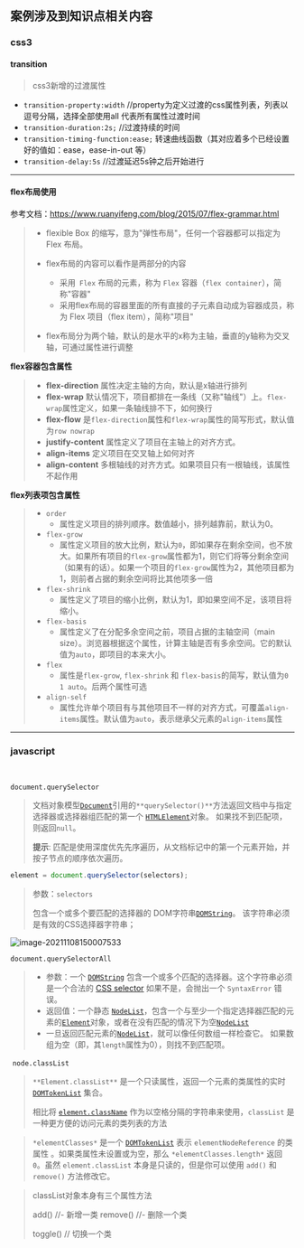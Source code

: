 ## 案例涉及到知识点相关内容



### css3

#### transition 

> css3新增的过渡属性

- `transition-property:width` //property为定义过渡的css属性列表，列表以逗号分隔，选择全部使用all 代表所有属性过渡时间
- `transition-duration:2s;` //过渡持续的时间
- `transition-timing-function:ease;`  转速曲线函数（其对应着多个已经设置好的值如：ease，ease-in-out 等）
- `transition-delay:5s` //过渡延迟5s钟之后开始进行

---



#### flex布局使用

参考文档：https://www.ruanyifeng.com/blog/2015/07/flex-grammar.html

> - flexible Box 的缩写，意为"弹性布局"，任何一个容器都可以指定为 Flex 布局。
>
> - flex布局的内容可以看作是两部分的内容
>   - 采用` Flex` 布局的元素，称为 `Flex` 容器（`flex container`），简称"容器"
>   - 采用flex布局的容器里面的所有直接的子元素自动成为容器成员，称为 Flex 项目（flex item），简称"项目"
> - flex布局分为两个轴，默认的是水平的x称为主轴，垂直的y轴称为交叉轴，可通过属性进行调整

**flex容器包含属性**

> - **flex-direction**   属性决定主轴的方向，默认是x轴进行排列
> - **flex-wrap**         默认情况下，项目都排在一条线（又称"轴线"）上。`flex-wrap`属性定义，如果一条轴线排不下，如何换行
> - **flex-flow**          是`flex-direction`属性和`flex-wrap`属性的简写形式，默认值为`row nowrap`
> - **justify-content**  属性定义了项目在主轴上的对齐方式。
> - **align-items**      定义项目在交叉轴上如何对齐
> - **align-content**  多根轴线的对齐方式。如果项目只有一根轴线，该属性不起作用

**flex列表项包含属性**

> - `order`   
>   - 属性定义项目的排列顺序。数值越小，排列越靠前，默认为0。
> - `flex-grow` 
>   -  属性定义项目的放大比例，默认为`0`，即如果存在剩余空间，也不放大。如果所有项目的`flex-grow`属性都为1，则它们将等分剩余空间（如果有的话）。如果一个项目的`flex-grow`属性为2，其他项目都为1，则前者占据的剩余空间将比其他项多一倍
> - `flex-shrink`
>   -  属性定义了项目的缩小比例，默认为1，即如果空间不足，该项目将缩小。  
> - `flex-basis` 
>   - 属性定义了在分配多余空间之前，项目占据的主轴空间（main size）。浏览器根据这个属性，计算主轴是否有多余空间。它的默认值为`auto`，即项目的本来大小。
> - `flex`
>   - 属性是`flex-grow`, `flex-shrink` 和 `flex-basis`的简写，默认值为`0 1 auto`。后两个属性可选
> - `align-self`
>   - 属性允许单个项目有与其他项目不一样的对齐方式，可覆盖`align-items`属性。默认值为`auto`，表示继承父元素的`align-items`属性

---



### javascript

​	

`document.querySelector`

> 文档对象模型[`Document`](https://developer.mozilla.org/zh-CN/docs/Web/API/Document)引用的`**querySelector()**`方法返回文档中与指定选择器或选择器组匹配的第一个 [`HTMLElement`](https://developer.mozilla.org/zh-CN/docs/Web/API/HTMLElement)对象。 如果找不到匹配项，则返回`null`。
>
> **提示**: 匹配是使用深度优先先序遍历，从文档标记中的第一个元素开始，并按子节点的顺序依次遍历。

```js
element = document.querySelector(selectors);
```

> 参数：`selectors`
>
> 包含一个或多个要匹配的选择器的 DOM字符串[`DOMString`](https://developer.mozilla.org/zh-CN/docs/Web/API/DOMString)。 该字符串必须是有效的CSS选择器字符串；	

![image-20211108150007533](https://adminimg.hyfarsight.com/image-20211108150007533.png)



`document.querySelectorAll`

> - 参数：一个 [`DOMString`](https://developer.mozilla.org/zh-CN/docs/Web/API/DOMString) 包含一个或多个匹配的选择器。这个字符串必须是一个合法的 [CSS selector](https://developer.mozilla.org/en-US/docs/Web/CSS/CSS_Selectors) 如果不是，会抛出一个 `SyntaxError` 错误。
> - 返回值：一个静态 [`NodeList`](https://developer.mozilla.org/zh-CN/docs/Web/API/NodeList)，包含一个与至少一个指定选择器匹配的元素的[`Element`](https://developer.mozilla.org/zh-CN/docs/Web/API/Element)对象，或者在没有匹配的情况下为空[`NodeList`](https://developer.mozilla.org/zh-CN/docs/Web/API/NodeList)
> - 一旦返回匹配元素的[`NodeList`](https://developer.mozilla.org/zh-CN/docs/Web/API/NodeList)，就可以像任何数组一样检查它。 如果数组为空（即，其`length`属性为0），则找不到匹配项。

​	`node.classList`

> `**Element.classList**` 是一个只读属性，返回一个元素的类属性的实时 [`DOMTokenList`](https://developer.mozilla.org/zh-CN/docs/Web/API/DOMTokenList) 集合。
>
> 相比将 [`element.className`](https://developer.mozilla.org/zh-CN/docs/Web/API/Element/className) 作为以空格分隔的字符串来使用，`classList` 是一种更方便的访问元素的类列表的方法

> `*elementClasses*` 是一个 [`DOMTokenList`](https://developer.mozilla.org/zh-CN/docs/Web/API/DOMTokenList) 表示 `elementNodeReference` 的类属性 。如果类属性未设置或为空，那么 `*elementClasses.length*` 返回 `0`。虽然 `element.classList` 本身是只读的，但是你可以使用 `add()` 和 `remove()` 方法修改它。

> classList对象本身有三个属性方法
>
> add()   //- 新增一类
> remove()   //- 删除一个类
>
> toggle()    //  切换一个类
